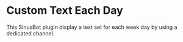 # Custom Text Each Day
This SinusBot plugin display a text set for each week day by using a dedicated channel.